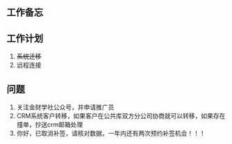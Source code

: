 ## 工作备忘

## 工作计划
1. ~~系统迁移~~
2. 远程连接

## 问题
1. 关注金财学社公众号，并申请推广员
2. CRM系统客户转移，如果客户在公共库双方分公司协商就可以转移，如果存在撞单，抄送crm邮箱处理
3. 你好，已取消补签，请核对数据，一年内还有两次预约补签机会！！！



